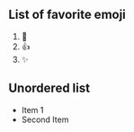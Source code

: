 ## List of favorite emoji

1. :poop:
2. :+1:
3. :sparkles:

## Unordered list

* Item 1
* Second Item
